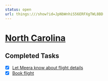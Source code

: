 ```yaml
---
status: open
url: things:///show?id=JpNbWnhiS56ERFXgTWL8BD
---
```


# [North Carolina](things:///show?id=JpNbWnhiS56ERFXgTWL8BD)

## Completed Tasks

- [x] [Let Meera know about flight details](things:///show?id=Wj5WqRbuBRiz1eRokQZBHx)
- [x] [Book flight](things:///show?id=JHhfhcGkj5DD3oizcqFmFs)